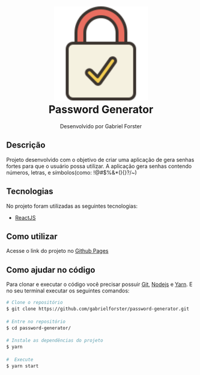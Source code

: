 <div align="center">
<h1 >
  <img src="./public/lock.svg" width="250px" />
  <br>
  Password Generator
</h1>
<p>Desenvolvido por Gabriel Forster</p>
</div>
  
## Descrição
Projeto desenvolvido com o objetivo de criar uma aplicação de gera senhas fortes para que o usuário possa utilizar. A aplicação gera senhas contendo números, letras, e símbolos(como: !@#$%&*(){}?/~)

## Tecnologias
No projeto foram utilizadas as seguintes tecnologias:
   - [ReactJS](https://reactjs.org/)

## Como utilizar 
Acesse o link do projeto no [Github Pages](https://gabrielforster.github.io/password-generator/)

## Como ajudar no código
Para clonar e executar o código você precisar possuir [Git](https://git-scm.com/downloads), [Nodejs](https://nodejs.org/) e [Yarn](https://yarnpkg.com/).
E no seu terminal executar os seguintes comandos: 

```bash
# Clone o repositório
$ git clone https://github.com/gabrielforster/password-generator.git

# Entre no repositório
$ cd password-generator/

# Instale as dependências do projeto
$ yarn

#  Execute
$ yarn start
```

